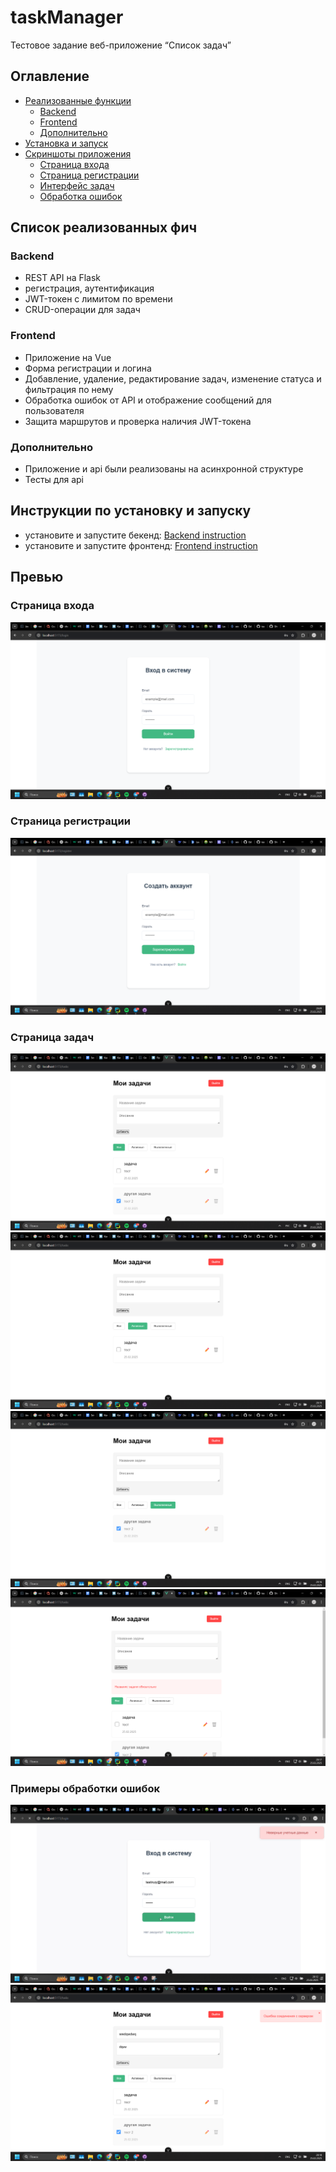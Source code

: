 # taskManager
Тестовое задание веб-приложение “Список задач”
## Оглавление
- [Реализованные функции](#список-реализованных-фич)  
   - [Backend](#backend)  
   - [Frontend](#frontend)  
   - [Дополнительно](#дополнительно)  
- [Установка и запуск](#инструкции-по-установку-и-запуску)  
- [Скриншоты приложения](#превью)  
   - [Страница входа](#страница-входа)  
   - [Страница регистрации](#страница-регистрации)  
   - [Интерфейс задач](#страница-задач)  
   - [Обработка ошибок](#примеры-обработки-ошибок)

## Список реализованных фич
### Backend
- REST API на Flask
- регистрация, аутентификация
- JWT-токен с лимитом по времени
- CRUD-операции для задач
### Frontend
- Приложение на Vue
- Форма регистрации и логина
- Добавление, удаление, редактирование задач, изменение статуса и фильтрация по нему
-  Обработка ошибок от API и отображение сообщений для пользователя
-  Защита маршрутов и проверка наличия JWT-токена
### Дополнительно
- Приложение и api были реализованы на асинхронной структуре
- Тесты для api

## Инструкции по установку и запуску
- установите и запустите бекенд: [Backend instruction](backend/README.md)
- установите и запустите фронтенд: [Frontend instruction](frontend/vue-project/README.md)

## Превью
### Страница входа
![](README_media/login.png)
### Страница регистрации
![](README_media/registration.png)
### Страница задач
![](README_media/tasks_page.png)
![](README_media/active_tasks_page.png)
![](README_media/done_tasks_page.png)
![](README_media/tasks_page_form_chesk.png)
### Примеры обработки ошибок
![](README_media/login_error_handle.png)
![](README_media/server_error_tasks_page.png)
